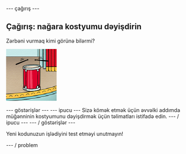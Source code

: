 \--- çağırış \---

## Çağırış: nağara kostyumu dəyişdirin

Zərbəni vurmaq kimi görünə bilərmi?

![ekran görüntüsü](images/band-drum-final.png)

\--- göstərişlər \--- \--- ipucu \--- Sizə kömək etmək üçün əvvəlki addımda müğənninin kostyumunu dəyişdirmək üçün təlimatları istifadə edin. \--- / ipucu \--- \--- / göstərişlər \---

Yeni kodunuzun işlədiyini test etməyi unutmayın!

\--- / problem